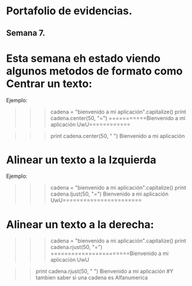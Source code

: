 # Portafolio de evidencias.

## Semana 7.
# Esta semana eh estado viendo algunos metodos de formato como Centrar un texto:
Ejemplo:
>>> cadena = "bienvenido a mi aplicación".capitalize() 
>>> print cadena.center(50, "=") 
===========Bienvenido a mi aplicación UwU============ 

>>> print cadena.center(50, " ") 
    Bienvenido a mi aplicación
# Alinear un texto a la Izquierda
Ejemplo:
>>> cadena = "bienvenido a mi aplicación".capitalize() 
>>> print cadena.ljust(50, "=")
Bienvenido a mi aplicación UwU=======================
# Alinear un texto a la derecha:
>>> cadena = "bienvenido a mi aplicación".capitalize() 
>>> print cadena.rjust(50, "=") 
=======================Bienvenido a mi aplicación UwU

>> print cadena.rjust(50, " ") 
                       Bienvenido a mi aplicación
#Y tambien saber si una cadena es Alfanumerica
